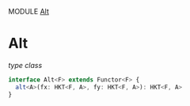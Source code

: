 MODULE [Alt](https://github.com/gcanti/fp-ts/blob/master/src/Alt.ts)

# Alt

_type class_

```ts
interface Alt<F> extends Functor<F> {
  alt<A>(fx: HKT<F, A>, fy: HKT<F, A>): HKT<F, A>
}
```
